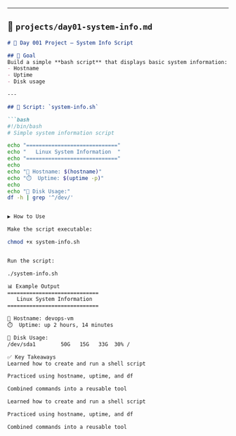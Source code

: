 
---

## 📘 `projects/day01-system-info.md`

```markdown
# 📂 Day 001 Project – System Info Script

## 🎯 Goal
Build a simple **bash script** that displays basic system information:
- Hostname
- Uptime
- Disk usage

---

## 📜 Script: `system-info.sh`

```bash
#!/bin/bash
# Simple system information script

echo "============================="
echo "   Linux System Information  "
echo "============================="
echo
echo "📌 Hostname: $(hostname)"
echo "⏱️  Uptime: $(uptime -p)"
echo
echo "💾 Disk Usage:"
df -h | grep '^/dev/'


▶️ How to Use

Make the script executable:

chmod +x system-info.sh


Run the script:

./system-info.sh

📊 Example Output
=============================
   Linux System Information
=============================

📌 Hostname: devops-vm
⏱️  Uptime: up 2 hours, 14 minutes

💾 Disk Usage:
/dev/sda1        50G   15G   33G  30% /

✅ Key Takeaways
Learned how to create and run a shell script

Practiced using hostname, uptime, and df

Combined commands into a reusable tool

Learned how to create and run a shell script

Practiced using hostname, uptime, and df

Combined commands into a reusable tool
